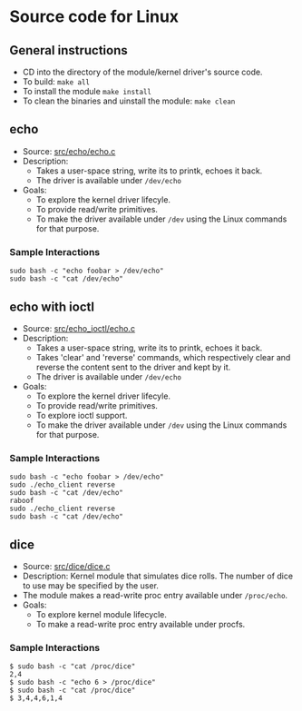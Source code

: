 # Source code for Linux 

## General instructions

- CD into the directory of the module/kernel driver's source code.
- To build: `make all`
- To install the module `make install`
- To clean the binaries and uinstall the module: `make clean` 


## echo

- Source: [src/echo/echo.c](src/echo/echo.c)
- Description: 
  - Takes a user-space string, write its to printk, echoes it back.
  - The driver is available under `/dev/echo`
- Goals:
    - To explore the kernel driver lifecyle.
    - To provide read/write primitives.
    - To make the driver available under `/dev` using the 
      Linux commands for that purpose.

### Sample Interactions


```
sudo bash -c "echo foobar > /dev/echo"
sudo bash -c "cat /dev/echo"
```

## echo with ioctl

- Source: [src/echo_ioctl/echo.c](src/echo_ioctl/echo.c)
- Description: 
  - Takes a user-space string, write its to printk, echoes it back.
  - Takes 'clear' and 'reverse' commands, which respectively clear and reverse
    the content sent to the driver and kept by it.
  - The driver is available under `/dev/echo`
- Goals:
    - To explore the kernel driver lifecyle.
    - To provide read/write primitives.
    - To explore ioctl support.
    - To make the driver available under `/dev` using the 
      Linux commands for that purpose.

### Sample Interactions


```
sudo bash -c "echo foobar > /dev/echo"
sudo ./echo_client reverse
sudo bash -c "cat /dev/echo"
raboof
sudo ./echo_client reverse
sudo bash -c "cat /dev/echo"

```



## dice

- Source: [src/dice/dice.c](src/dice/dice.c)
- Description: Kernel module that simulates dice rolls. The number of 
  dice to use may be specified by the user.
- The module makes a read-write proc entry available under `/proc/echo`.
- Goals:
    - To explore kernel module lifecycle.
    - To make a read-write proc entry available under procfs.

### Sample Interactions

```
$ sudo bash -c "cat /proc/dice"
2,4
$ sudo bash -c "echo 6 > /proc/dice"
$ sudo bash -c "cat /proc/dice"
$ 3,4,4,6,1,4
```

